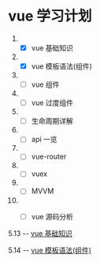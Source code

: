 
# vue 学习计划

1. - [x] vue 基础知识
2. - [x] vue 模板语法(组件)
3. - [ ] vue 组件
4. - [ ] vue 过度组件
5. - [ ] 生命周期详解
5. - [ ] api 一览
6. - [ ] vue-router
7. - [ ] vuex
8. - [ ] MVVM
9. - [ ] vue 源码分析


5.13 -- [vue 基础知识](./vue/基础知识.md)

5.14 -- [vue 模板语法(组件)](./vue/vue组件.md)






